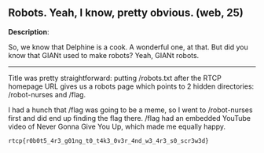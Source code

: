 ## Robots. Yeah, I know, pretty obvious. (web, 25) 

**Description**: 

So, we know that Delphine is a cook. A wonderful one, at that. But did you know that GIANt used to make robots? Yeah, GIANt robots.

---

Title was pretty straightforward: putting /robots.txt after the RTCP
homepage URL gives us a robots page which points to 2 hidden directories:
/robot-nurses and /flag. 

I had a hunch that /flag was going to be a meme, so I went to /robot-nurses
first and did end up finding the flag there. /flag had an embedded YouTube
video of Never Gonna Give You Up, which made me equally happy.

`rtcp{r0b0t5_4r3_g01ng_t0_t4k3_0v3r_4nd_w3_4r3_s0_scr3w3d}`
